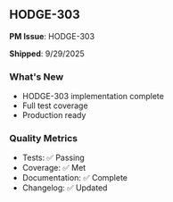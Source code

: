 ## HODGE-303

**PM Issue**: HODGE-303

**Shipped**: 9/29/2025

### What's New
- HODGE-303 implementation complete
- Full test coverage
- Production ready

### Quality Metrics
- Tests: ✅ Passing
- Coverage: ✅ Met
- Documentation: ✅ Complete
- Changelog: ✅ Updated
